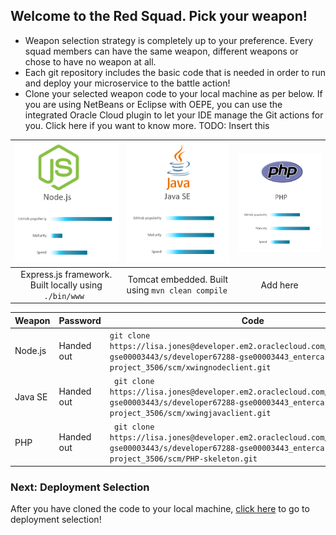 ## Welcome to the Red Squad. Pick your weapon! ##

+ Weapon selection strategy is completely up to your preference. Every squad members can have the same weapon, different weapons or chose to have no weapon at all.
+ Each git repository includes the basic code that is needed in order to run and deploy your microservice to the battle action!
+ Clone your selected weapon code to your local machine as per below. If you are using NetBeans or Eclipse with OEPE, you can use the integrated Oracle Cloud plugin to let your IDE manage the Git actions for you. Click here if you want to know more. TODO: Insert this



| ![Red Squad](nodejs.png)  | ![Blue Squad](javase.png) | ![Black Squad](php.png) |
|:---:|:---:|:---:|
| Express.js framework. Built locally using ```./bin/www ``` | Tomcat embedded. Built using ```mvn clean compile ``` | Add here

| Weapon        | Password     | Code  |
| ------------- |-------------| -----|
| Node.js      | Handed out | ``` git clone https://lisa.jones@developer.em2.oraclecloud.com/developer67288-gse00003443/s/developer67288-gse00003443_entercard-project_3506/scm/xwingnodeclient.git ``` |
| Java SE      | Handed out      |   ```  git clone https://lisa.jones@developer.em2.oraclecloud.com/developer67288-gse00003443/s/developer67288-gse00003443_entercard-project_3506/scm/xwingjavaclient.git ``` |
| PHP | Handed out      |  ```  git clone https://lisa.jones@developer.em2.oraclecloud.com/developer67288-gse00003443/s/developer67288-gse00003443_entercard-project_3506/scm/PHP-skeleton.git ``` |

### Next: Deployment Selection ###

After you have cloned the code to your local machine, [click here](./deployment.md) to go to deployment selection!
